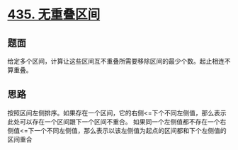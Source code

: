 ﻿# [435. 无重叠区间](https://leetcode.cn/problems/non-overlapping-intervals/)

## 题面

给定多个区间，计算让这些区间互不重叠所需要移除区间的最少个数。起止相连不算重叠。


## 思路

按照区间左侧排序。如果存在一个区间，它的右侧<=下个不同左侧值，那么表示此处可以存在一个区间跟下一个区间不重合。
如果同一个左侧值都不存在一个右侧值<=下一个不同左侧值，那么表示以该左侧值为起点的区间都和下个左侧值的区间重合